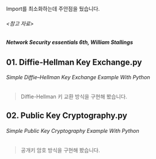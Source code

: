 Import를 최소화하는데 주안점을 뒀습니다.

###### <참고 자료>

###### ***Network Security essentials 6th, William Stallings***

## **01. Diffie-Hellman Key Exchange.py**

###### Simple Diffie–Hellman Key Exchange Example With Python

> Diffie-Hellman 키 교환 방식을 구현해 봤습니다.

## **02. Public Key Cryptography.py**

###### Simple Public Key Cryptography Example With Python

> 공개키 암호 방식을 구현해 봤습니다.
